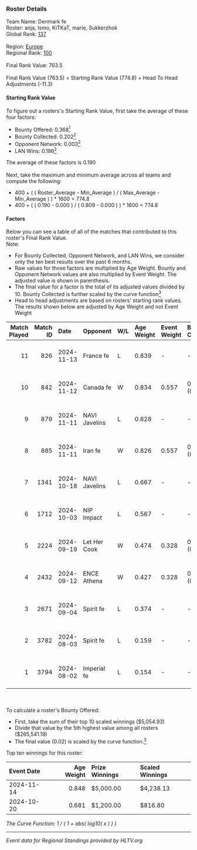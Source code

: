 ### Roster Details<br />
Team Name: Denmark fe<br />
Roster: anja, Ismo, KiTKaT, marie, Sukkerzhok<br />
Global Rank: [137](../../standings_global_2025_01_06.md)<br />
<br />
Region: [Europe]( ../../standings_europe_2025_01_06.md)<br />
Regional Rank: [100]( ../../standings_europe_2025_01_06.md)<br />
<br />
Final Rank Value:  763.5<br />
<br />
Final Rank Value (763.5) = Starting Rank Value (774.8) + Head To Head Adjustments (-11.3)<br />

#### Starting Rank Value<br />
To figure out a rosters's Starting Rank Value, first take the average of these four factors:<br />
- Bounty Offered: 0.368[<sup>1</sup>](#table2)
- Bounty Collected: 0.202[<sup>2</sup>](#table1)
- Opponent Network: 0.003[<sup>2</sup>](#table1)
- LAN Wins: 0.186[<sup>2</sup>](#table1)

The average of these factors is 0.190<br />
<br />
Next, take the maximum and minimum average across all teams and compute the following:<br />
- 400 + ( ( Roster_Average - Min_Average ) / ( Max_Average - Min_Average ) ) * 1600 = 774.8
- 400 + ( ( 0.190 - 0.000 ) / ( 0.809 - 0.000 ) ) * 1600 = 774.8


#### Factors<br />
Below you can see a table of all of the matches that contributed to this roster's Final Rank Value.<br />
Note:<br />

- For Bounty Collected, Opponent Network, and LAN Wins, we consider only the ten best results over the past 6 months.
- Raw values for those factors are multiplied by Age Weight. Bounty and Opponent Network values are also multiplied by Event Weight. The adjusted value is shown in parenthesis.
- The final value for a factor is the total of its adjusted values divided by 10. Bounty Collected is further scaled by the curve function[<sup>3</sup>](#curveFunction)
- Head to head adjustments are based on rosters' starting rank values. The results shown below are adjusted by Age Weight and not Event Weight
<span id="table1"></span><br />


| Match Played | Match ID | Date       | Opponent      | W/L | Age Weight | Event Weight | Bounty Collected | Opponent Network | LAN Wins  | H2H Adj. | Roster                                |
| -: | -: | :- | :- | :- | :- | :- | :- | :- | :- | -: | :- |
|           11 |      826 | 2024-11-13 | France fe     | L   | 0.839      | -            | -                | -                | -         |    -5.52 | anja, Ismo, KiTKaT, marie, Sukkerzhok |
|           10 |      842 | 2024-11-12 | Canada fe     | W   | 0.834      | 0.557        | 0.000 (0.000)    | 0.037 (0.017)    | 1 (0.834) |     3.90 | anja, Ismo, KiTKaT, marie, Sukkerzhok |
|            9 |      879 | 2024-11-11 | NAVI Javelins | L   | 0.828      | -            | -                | -                | -         |    -1.83 | anja, Ismo, KiTKaT, marie, Sukkerzhok |
|            8 |      885 | 2024-11-11 | Iran fe       | W   | 0.826      | 0.557        | 0.000 (0.000)    | 0.000 (0.000)    | 1 (0.826) |     2.96 | anja, Ismo, KiTKaT, marie, Sukkerzhok |
|            7 |     1341 | 2024-10-18 | NAVI Javelins | L   | 0.667      | -            | -                | -                | -         |    -1.35 | Ismo, KiTKaT, marie, Nea, pullox      |
|            6 |     1712 | 2024-10-03 | NIP Impact    | L   | 0.567      | -            | -                | -                | -         |    -7.68 | Ismo, KiTKaT, marie, Nea, pullox      |
|            5 |     2224 | 2024-09-19 | Let Her Cook  | W   | 0.474      | 0.328        | 0.005 (0.001)    | 0.071 (0.011)    | 0 (0.000) |     5.41 | Ismo, KiTKaT, marie, Nea, pullox      |
|            4 |     2432 | 2024-09-12 | ENCE Athena   | W   | 0.427      | 0.328        | 0.003 (0.000)    | 0.009 (0.001)    | 0 (0.000) |     3.81 | Ismo, KiTKaT, marie, Nea, pullox      |
|            3 |     2671 | 2024-09-04 | Spirit fe     | L   | 0.374      | -            | -                | -                | -         |    -7.46 | Ismo, KiTKaT, marie, Nea, pullox      |
|            2 |     3782 | 2024-08-03 | Spirit fe     | L   | 0.159      | -            | -                | -                | -         |    -3.19 | Ismo, KiTKaT, marie, Nea, pullox      |
|            1 |     3794 | 2024-08-02 | Imperial fe   | L   | 0.154      | -            | -                | -                | -         |    -0.36 | Ismo, KiTKaT, marie, Nea, pullox      |

<br />
<span id="table2"></span><br />
To calculate a roster's Bounty Offered:<br />

- First, take the sum of their top 10 scaled winnings ($5,054.93)
- Divide that value by the 5th highest value among all rosters ($265,541.19)
- The final value (0.02) is scaled by the curve function.[<sup>3</sup>](#curveFunction)

Top ten winnings for this roster:<br />

| Event Date | Age Weight | Prize Winnings | Scaled Winnings |
| :- | -: | :- | :- |
| 2024-11-14 |      0.848 | $5,000.00      | $4,238.13       |
| 2024-10-20 |      0.681 | $1,200.00      | $816.80         |


<span id="curveFunction"></span>_The Curve Function: 1 / ( 1 + abs( log10( x ) ) )_<br />

---
_Event data for Regional Standings provided by HLTV.org_<br />
